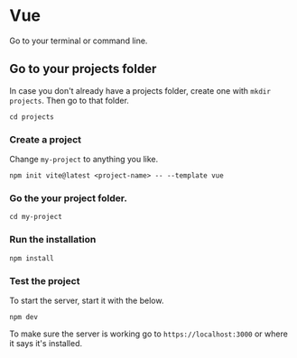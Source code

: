 # Vue

Go to your terminal or command line.

## Go to your projects folder

In case you don't already have a projects folder, create one with `mkdir projects`. Then go to that folder.

```
cd projects
```

### Create a project

Change `my-project` to anything you like.

```
npm init vite@latest <project-name> -- --template vue
```

### Go the your project folder.

```
cd my-project
```

### Run the installation

```
npm install
```

### Test the project

To start the server, start it with the below.

```
npm dev
```

To make sure the server is working go to `https://localhost:3000` or where it says it's installed.

